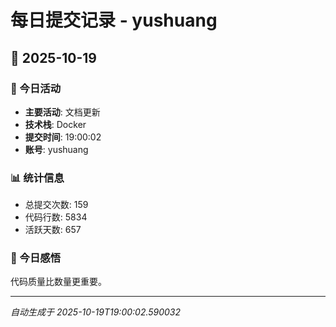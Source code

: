 # 每日提交记录 - yushuang

## 📅 2025-10-19

### 🎯 今日活动
- **主要活动**: 文档更新
- **技术栈**: Docker
- **提交时间**: 19:00:02
- **账号**: yushuang

### 📊 统计信息
- 总提交次数: 159
- 代码行数: 5834
- 活跃天数: 657

### 💭 今日感悟
代码质量比数量更重要。

---
*自动生成于 2025-10-19T19:00:02.590032*
